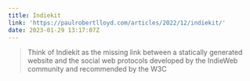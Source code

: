 ```yaml
---
title: Indiekit
link: 'https://paulrobertlloyd.com/articles/2022/12/indiekit/'
date: 2023-01-29 13:17:07Z
---
```


> ﻿Think of Indiekit as the missing link between a statically generated website and the social web protocols developed by the IndieWeb community and recommended by the W3C
